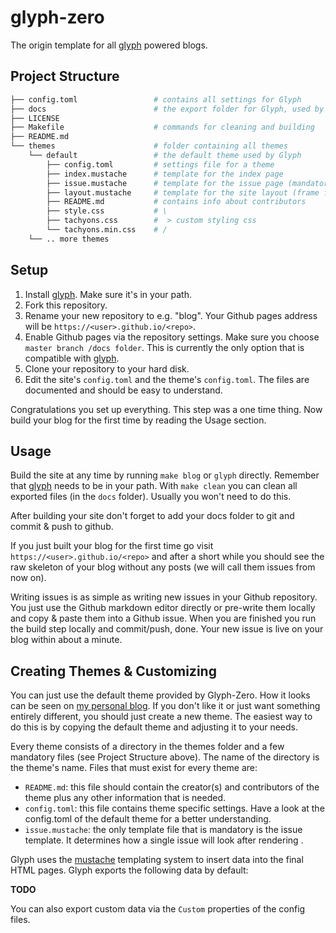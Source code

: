# glyph-zero

The origin template for all [glyph](https://github.com/dbriemann/glyph) powered blogs.

## Project Structure

```bash
├── config.toml                 # contains all settings for Glyph
├── docs                        # the export folder for Glyph, used by Github pages
├── LICENSE
├── Makefile                    # commands for cleaning and building
├── README.md
└── themes                      # folder containing all themes
    └── default                 # the default theme used by Glyph
        ├── config.toml         # settings file for a theme
        ├── index.mustache      # template for the index page
        ├── issue.mustache      # template for the issue page (mandatory)
        ├── layout.mustache     # template for the site layout (frame for all other templates)
        ├── README.md           # contains info about contributors
        ├── style.css           # \
        ├── tachyons.css        #  > custom styling css
        └── tachyons.min.css    # /
    └── .. more themes
```

## Setup

1. Install [glyph](https://github.com/dbriemann/glyph). Make sure it's in your path.
2. Fork this repository.
3. Rename your new repository to e.g. "blog". Your Github pages address will be `https://<user>.github.io/<repo>`.
4. Enable Github pages via the repository settings. Make sure you choose `master branch /docs folder`. This is currently the only option that is compatible with [glyph](https://github.com/dbriemann/glyph).
5. Clone your repository to your hard disk.
6. Edit the site's `config.toml` and the theme's `config.toml`. The files are documented and should be easy to understand.

Congratulations you set up everything. This step was a one time thing. Now build your blog for the first time by reading the Usage section.

## Usage

Build the site at any time by running `make blog` or `glyph` directly. Remember that [glyph](https://github.com/dbriemann/glyph) needs to be in your path. With `make clean` you can clean all exported files (in the `docs` folder). Usually you won't need to do this.

After building your site don't forget to add your docs folder to git and commit & push to github.

If you just built your blog for the first time go visit `https://<user>.github.io/<repo>` and after a short while you should see the raw skeleton of your blog without any posts (we will call them issues from now on).

Writing issues is as simple as writing new issues in your Github repository. You just use the Github markdown editor directly or pre-write them locally and copy & paste them into a Github issue. When you are finished you run the build step locally and commit/push, done. Your new issue is live on your blog within about a minute.

## Creating Themes & Customizing

You can just use the default theme provided by Glyph-Zero. How it looks can be seen on [my personal blog](https://dbriemann.github.io/blog/). If you don't like it or just want something entirely different, you should just create a new theme. The easiest way to do this is by copying the default theme and adjusting it to your needs.

Every theme consists of a directory in the themes folder and a few mandatory files (see Project Structure above). The name of the directory is the theme's name. Files that must exist for every theme are: 

- `README.md`: this file should contain the creator(s) and contributors of the theme plus any other information that is needed.
- `config.toml`: this file contains theme specific settings. Have a look at the config.toml of the default theme for a better understanding.
- `issue.mustache`: the only template file that is mandatory is the issue template. It determines how a single issue will look after rendering .

Glyph uses the [mustache](http://mustache.github.io/mustache.5.html) templating system to insert data into the final HTML pages. Glyph exports the following data by default:

**TODO**

You can also export custom data via the `Custom` properties of the config files.